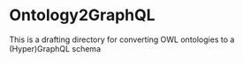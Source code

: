 # Ontology2GraphQL
This is a drafting directory for converting OWL ontologies to a (Hyper)GraphQL schema
